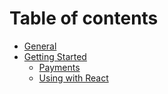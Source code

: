 # Table of contents

* [General](README.md)
* [Getting Started](getting-started/README.md)
  * [Payments](getting-started/payments.md)
  * [Using with React](getting-started/getting-started-with-react.md)

